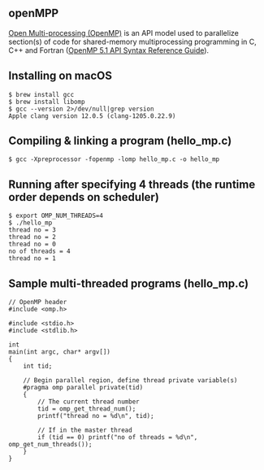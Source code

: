 ## openMPP
[Open Multi-processing (OpenMP)](https://www.openmp.org) is an API model used to parallelize section(s) of code for shared-memory multiprocessing programming in C, C++ and Fortran ([OpenMP 5.1 API Syntax Reference Guide](https://www.openmp.org/wp-content/uploads/OpenMPRefCard-5.1-web.pdf)).
## Installing on macOS
```
$ brew install gcc
$ brew install libomp
$ gcc --version 2>/dev/null|grep version
Apple clang version 12.0.5 (clang-1205.0.22.9)
```
## Compiling & linking a program (hello_mp.c)
```
$ gcc -Xpreprocessor -fopenmp -lomp hello_mp.c -o hello_mp
```
## Running after specifying 4 threads (the runtime order depends on scheduler)
```
$ export OMP_NUM_THREADS=4
$ ./hello_mp
thread no = 3
thread no = 2
thread no = 0
no of threads = 4
thread no = 1
```
## Sample multi-threaded programs (hello_mp.c)
```
// OpenMP header
#include <omp.h>

#include <stdio.h>
#include <stdlib.h>

int
main(int argc, char* argv[])
{
    int tid;

    // Begin parallel region, define thread private variable(s)
    #pragma omp parallel private(tid)
    {   
        // The current thread number
        tid = omp_get_thread_num(); 
        printf("thread no = %d\n", tid);
        
        // If in the master thread
        if (tid == 0) printf("no of threads = %d\n", omp_get_num_threads());
    }
}
```
